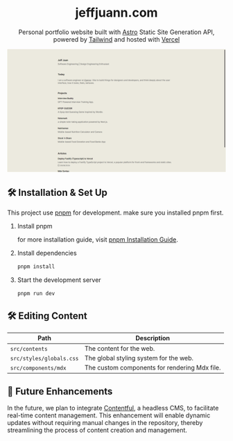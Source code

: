 <h1 align="center">
  jeffjuann.com
</h1>
<p align="center">
  Personal portfolio website built with <a href="https://www.astro.build/" target="_blank">Astro</a> Static Site Generation API, powered by <a href="https://tailwindcss.com/" target="_blank">Tailwind</a> and hosted with <a href="https://www.vercel.com/" target="_blank">Vercel</a>
</p>

![Preview](/docs/preview.png)


## 🛠 Installation & Set Up

This project use [pnpm](https://pnpm.io) for development. make sure you installed pnpm first.

1. Install pnpm

   for more installation guide, visit [pnpm Installation Guide](https://pnpm.io/installation/).

2. Install dependencies

   ```sh
   pnpm install
   ```

4. Start the development server

   ```sh
   pnpm run dev
   ```

## 🛠 Editing Content

| Path                     | Description                                     |
| ------------------------ | ----------------------------------------------- |
| `src/contents`           | The content for the web.                        |
| `src/styles/globals.css` | The global styling system for the web.          |
| `src/components/mdx`     | The custom components for rendering Mdx file.   |

## 🔎 Future Enhancements

In the future, we plan to integrate [Contentful](https://www.contentful.com/), a headless CMS, to facilitate real-time content management. This enhancement will enable dynamic updates without requiring manual changes in the repository, thereby streamlining the process of content creation and management.